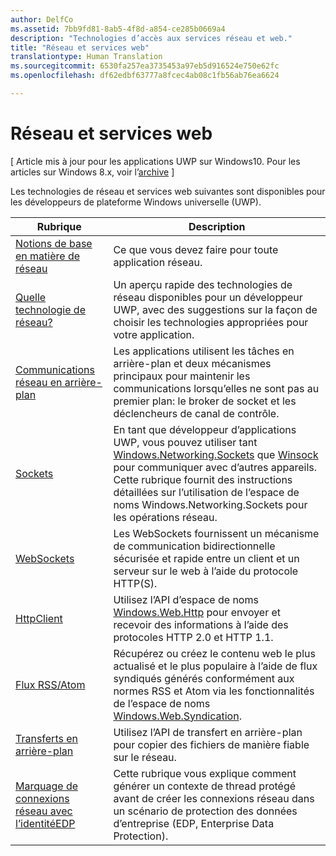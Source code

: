 ```yaml
---
author: DelfCo
ms.assetid: 7bb9fd81-8ab5-4f8d-a854-ce285b0669a4
description: "Technologies d’accès aux services réseau et web."
title: "Réseau et services web"
translationtype: Human Translation
ms.sourcegitcommit: 6530fa257ea3735453a97eb5d916524e750e62fc
ms.openlocfilehash: df62edbf63777a8fcec4ab08c1fb56ab76ea6624

---
```


# Réseau et services web

\[ Article mis à jour pour les applications UWP sur Windows10. Pour les articles sur Windows 8.x, voir l’[archive](http://go.microsoft.com/fwlink/p/?linkid=619132) \]

Les technologies de réseau et services web suivantes sont disponibles pour les développeurs de plateforme Windows universelle (UWP).

| Rubrique                                                                                   | Description                                                                      |
|-----------------------------------------------------------------------------------------|----------------------------------------------------------------------------------|
| [Notions de base en matière de réseau](networking-basics.md)                                               | Ce que vous devez faire pour toute application réseau.                     |
| [Quelle technologie de réseau?](which-networking-technology.md)                          | Un aperçu rapide des technologies de réseau disponibles pour un développeur UWP, avec des suggestions sur la façon de choisir les technologies appropriées pour votre application.               |
| [Communications réseau en arrière-plan](network-communications-in-the-background.md) | Les applications utilisent les tâches en arrière-plan et deux mécanismes principaux pour maintenir les communications lorsqu’elles ne sont pas au premier plan: le broker de socket et les déclencheurs de canal de contrôle.                  |
| [Sockets](sockets.md)                                                                   | En tant que développeur d’applications UWP, vous pouvez utiliser tant [Windows.Networking.Sockets](https://msdn.microsoft.com/en-us/library/windows/apps/xaml/windows.networking.sockets.aspx) que [Winsock](https://msdn.microsoft.com/library/windows/desktop/ms737523) pour communiquer avec d’autres appareils. Cette rubrique fournit des instructions détaillées sur l’utilisation de l’espace de noms Windows.Networking.Sockets pour les opérations réseau. |
| [WebSockets](websockets.md)                                                             | Les WebSockets fournissent un mécanisme de communication bidirectionnelle sécurisée et rapide entre un client et un serveur sur le web à l’aide du protocole HTTP(S).                 |
| [HttpClient](httpclient.md)                                                             | Utilisez l’API d’espace de noms [Windows.Web.Http](https://msdn.microsoft.com/library/windows/apps/dn279692) pour envoyer et recevoir des informations à l’aide des protocoles HTTP 2.0 et HTTP 1.1.             |
| [Flux RSS/Atom](web-feeds.md)                                                          | Récupérez ou créez le contenu web le plus actualisé et le plus populaire à l’aide de flux syndiqués générés conformément aux normes RSS et Atom via les fonctionnalités de l’espace de noms [Windows.Web.Syndication](https://msdn.microsoft.com/library/windows/apps/br243632).                   |
| [Transferts en arrière-plan](background-transfers.md)                                         | Utilisez l’API de transfert en arrière-plan pour copier des fichiers de manière fiable sur le réseau.           |
| [Marquage de connexions réseau avec l’identitéEDP](tagging_network_connections_with_edp_identity.md) | Cette rubrique vous explique comment générer un contexte de thread protégé avant de créer les connexions réseau dans un scénario de protection des données d’entreprise (EDP, Enterprise Data Protection). |



<!--HONumber=Jun16_HO4-->


